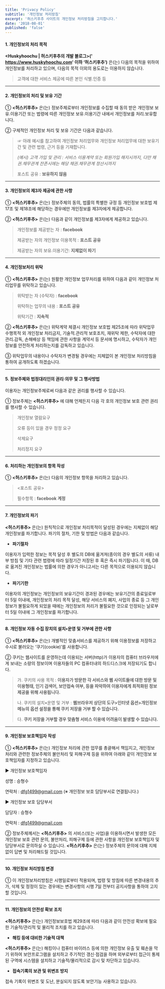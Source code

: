 ```yaml
---
title: 'Privacy Policy'
subtitle: '개인정보 처리방침'
excerpt: '허스키후추 사이트의 개인정보 처리방침을 고지합니다.'
date: '2018-08-01'
published: 'false'
---
```


#### 1. 개인정보의 처리 목적

**<Huskyhoochu | 허스키후추의 개발 블로그>('<a href="https://www.huskyhoochu.com" target="_blank" rel="noopener noreferrer">
https://www.huskyhoochu.com</a>' 이하 ‘허스키후추’)** 은(는) 다음의 목적을 위하여 개인정보를
처리하고 있으며, 다음의 목적 이외의 용도로는 이용하지 않습니다.

> 고객에 대한 서비스 제공에 따른 본인 식별.인증 등

---

#### 2. 개인정보의 처리 및 보유 기간

① **<허스키후추>** 은(는) 정보주체로부터 개인정보를 수집할 때 동의 받은 개인정보 보유․이용기간 또는 법령에 따른 개인정보 보유․이용기간 내에서 개인정보를 처리․보유합니다.

② 구체적인 개인정보 처리 및 보유 기간은 다음과 같습니다.
> ☞ 아래 예시를 참고하여 개인정보 처리업무와 개인정보 처리업무에 대한 보유기간 및 관련 법령, 근거 등을 기재합니다.
>
> *(예시) 고객 가입 및 관리 : 서비스 이용계약 또는 회원가입 해지시까지, 다만 채권․채무관계 잔존시에는 해당 채권․채무관계 정산시까지*
>
> 포스트 공유 : **보유하지 않음**

---

#### 3. 개인정보의 제3자 제공에 관한 사항

① **<허스키후추>** 은(는) 정보주체의 동의, 법률의 특별한 규정 등 개인정보 보호법 제17조 및 제18조에 해당하는 경우에만 개인정보를 제3자에게 제공합니다.

② **<허스키후추>** 은(는) 다음과 같이 개인정보를 제3자에게 제공하고 있습니다.

> 개인정보를 제공받는 자 : **facebook**
>
> 제공받는 자의 개인정보 이용목적 : **포스트 공유**
>
> 제공받는 자의 보유.이용기간: **지체없이 파기**

---

#### 4. 개인정보처리 위탁

① **<허스키후추>** 은(는) 원활한 개인정보 업무처리를 위하여 다음과 같이 개인정보 처리업무를 위탁하고 있습니다.

> 위탁받는 자 (수탁자) : **facebook**
>
> 위탁하는 업무의 내용 : **포스트 공유**
>
> 위탁기간 : **지속적**

② **<허스키후추>** 은(는) 위탁계약 체결시 개인정보 보호법 제25조에 따라 위탁업무 수행목적 외 개인정보 처리금지, 기술적․관리적 보호조치, 재위탁 제한, 수탁자에 대한
관리․감독, 손해배상 등 책임에 관한 사항을 계약서 등 문서에 명시하고, 수탁자가 개인정보를 안전하게 처리하는지를 감독하고 있습니다.

③ 위탁업무의 내용이나 수탁자가 변경될 경우에는 지체없이 본 개인정보 처리방침을 통하여 공개하도록 하겠습니다.

---

#### 5. 정보주체와 법정대리인의 권리·의무 및 그 행사방법

이용자는 개인정보주체로써 다음과 같은 권리를 행사할 수 있습니다.

① 정보주체는 **<허스키후추>** 에 대해 언제든지 다음 각 호의 개인정보 보호 관련 권리를 행사할 수 있습니다.
> 개인정보 열람요구
>
> 오류 등이 있을 경우 정정 요구
>
> 삭제요구
>
> 처리정지 요구

---

#### 6. 처리하는 개인정보의 항목 작성

① **<허스키후추>** 은(는) 다음의 개인정보 항목을 처리하고 있습니다.

> <포스트 공유>
>
> 필수항목 : **facebook 계정**

---

#### 7. 개인정보의 파기

**<허스키후추>** 은(는) 원칙적으로 개인정보 처리목적이 달성된 경우에는 지체없이 해당 개인정보를 파기합니다. 파기의 절차, 기한 및 방법은 다음과 같습니다.

- **파기절차**

이용자가 입력한 정보는 목적 달성 후 별도의 DB에 옮겨져(종이의 경우 별도의 서류) 내부 방침 및 기타 관련 법령에 따라 일정기간 저장된 후 혹은 즉시 파기됩니다. 이 때, DB로 옮겨진 개인정보는 법률에 의한 경우가 아니고서는 다른 목적으로 이용되지 않습니다.

- **파기기한**

이용자의 개인정보는 개인정보의 보유기간이 경과된 경우에는 보유기간의 종료일로부터 5일 이내에, 개인정보의 처리 목적 달성, 해당 서비스의 폐지, 사업의 종료 등 그 개인정보가 불필요하게 되었을 때에는 개인정보의 처리가 불필요한 것으로 인정되는 날로부터 5일 이내에 그 개인정보를 파기합니다.

---

#### 8. 개인정보 자동 수집 장치의 설치•운영 및 거부에 관한 사항

① **<허스키후추>** 은(는) 개별적인 맞춤서비스를 제공하기 위해 이용정보를 저장하고 수시로 불러오는 ‘쿠기(cookie)’를 사용합니다.

② 쿠키는 웹사이트를 운영하는데 이용되는 서버(http)가 이용자의 컴퓨터 브라우저에게 보내는 소량의 정보이며 이용자들의 PC 컴퓨터내의 하드디스크에 저장되기도 합니다.

> 가. 쿠키의 사용 목적 : **이용자가 방문한 각 서비스와 웹 사이트들에 대한 방문 및 이용형태, 인기 검색어, 보안접속 여부, 등을 파악하여 이용자에게 최적화된 정보 제공을
위해 사용됩니다.**
>
> 나. 쿠키의 설치•운영 및 거부 : **웹브라우저 상단의 도구>인터넷 옵션>개인정보 메뉴의 옵션 설정을 통해 쿠키 저장을 거부 할 수 있습니다.**
>
> 다. **쿠키 저장을 거부할 경우 맞춤형 서비스 이용에 어려움이 발생할 수 있습니다.**

---

#### 9. 개인정보 보호책임자 작성


① **<허스키후추>** 은(는) 개인정보 처리에 관한 업무를 총괄해서 책임지고, 개인정보 처리와 관련한 정보주체의 불만처리 및 피해구제 등을 위하여 아래와 같이 개인정보 보호책임자를 지정하고 있습니다.

▶ 개인정보 보호책임자

성명 : 승형수

연락처 : dfg1499@gmail.com (※ 개인정보 보호 담당부서로 연결됩니다.)

▶ 개인정보 보호 담당부서

담당자 : 승형수

연락처 : dfg1499@gmail.com

② 정보주체께서는 **<허스키후추>** 의 서비스(또는 사업)을 이용하시면서 발생한 모든 개인정보 보호 관련 문의, 불만처리, 피해구제 등에 관한 사항을 개인정보 보호책임자 및 담당부서로 문의하실 수 있습니다. **<허스키후추>** 은(는) 정보주체의 문의에 대해 지체 없이 답변 및 처리해드릴 것입니다.

---

#### 10. 개인정보 처리방침 변경

① 이 개인정보처리방침은 시행일로부터 적용되며, 법령 및 방침에 따른 변경내용의 추가, 삭제 및 정정이 있는 경우에는 변경사항의 시행 7일 전부터 공지사항을 통하여 고지할 것입니다.

---

#### 11. 개인정보의 안전성 확보 조치

**<허스키후추>** 은(는) 개인정보보호법 제29조에 따라 다음과 같이 안전성 확보에 필요한 기술적/관리적 및 물리적 조치를 하고 있습니다.

- **해킹 등에 대비한 기술적 대책**

**<허스키후추>** 은(는) 해킹이나 컴퓨터 바이러스 등에 의한 개인정보 유출 및 훼손을 막기 위하여 보안프로그램을 설치하고 주기적인 갱신·점검을 하며 외부로부터 접근이 통제된 구역에
시스템을 설치하고 기술적/물리적으로 감시 및 차단하고 있습니다.

- **접속기록의 보관 및 위변조 방지**

접속 기록이 위변조 및 도난, 분실되지 않도록 보안기능 사용하고 있습니다.
